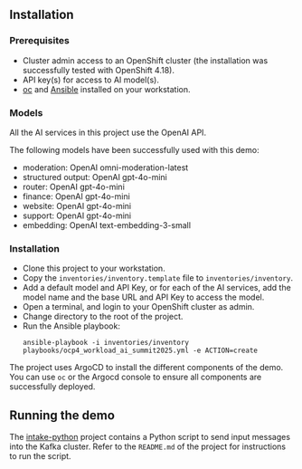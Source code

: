 ## Installation

### Prerequisites

* Cluster admin access to an OpenShift cluster (the installation was successfully tested with OpenShift 4.18).
* API key(s) for access to AI model(s).
* [oc](https://github.com/openshift/oc) and [Ansible](https://docs.ansible.com) installed on your workstation.

### Models

All the AI services in this project use the OpenAI API.

The following models have been successfully used with this demo:
* moderation: OpenAI omni-moderation-latest
* structured output: OpenAI gpt-4o-mini
* router: OpenAI gpt-4o-mini
* finance: OpenAI gpt-4o-mini
* website: OpenAI gpt-4o-mini
* support: OpenAI gpt-4o-mini
* embedding: OpenAI text-embedding-3-small

### Installation

* Clone this project to your workstation.
* Copy the `inventories/inventory.template` file to `inventories/inventory`.
* Add a default model and API Key, or for each of the AI services, add the model name and the base URL and API Key to access the model.
* Open a terminal, and login to your OpenShift cluster as admin.
* Change directory to the root of the project.
* Run the Ansible playbook:
  ```
  ansible-playbook -i inventories/inventory playbooks/ocp4_workload_ai_summit2025.yml -e ACTION=create
  ```

The project uses ArgoCD to install the different components of the demo. You can use `oc` or the Argocd console to ensure all components are successfully deployed. 

## Running the demo

The [intake-python](https://github.com/summit2025-ai-demo/intake-python) project contains a Python script to send input messages into the Kafka cluster. Refer to the `README.md` of the project for instructions to run the script.
